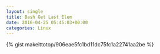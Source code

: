 ```yaml
---
layout: single                                                                                                              
title: Bash Get Last Elem                                                                                                                       
date: 2016-04-25 05:45:03+00:00                                                                                                                        
categories: Linux                                                                                                                
---                                                                                                                              
```


{% gist makeittotop/906eae5fc1bd11dc75fc1a22741aa2be %}                                                                                                           

